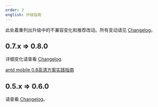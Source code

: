 ```yaml
---
order: 3
english: 升级指南
---
```


此处着重列出升级中的不兼容变化和推荐改动。所有变动请见 [Changelog](/changelog)。

## 0.7.x => 0.8.0 

详细变化请查看 [Changelog](/changelog#0.8.0). 

[antd mobile 0.8高清方案实践指南](https://github.com/ant-design/ant-design-mobile/wiki/antFB-mobile-0.8%E9%AB%98%E6%B8%85%E6%96%B9%E6%A1%88%E5%AE%9E%E8%B7%B5)

## 0.5.x => 0.6.0

请查看 [Changelog](/changelog#0.6.0)。
